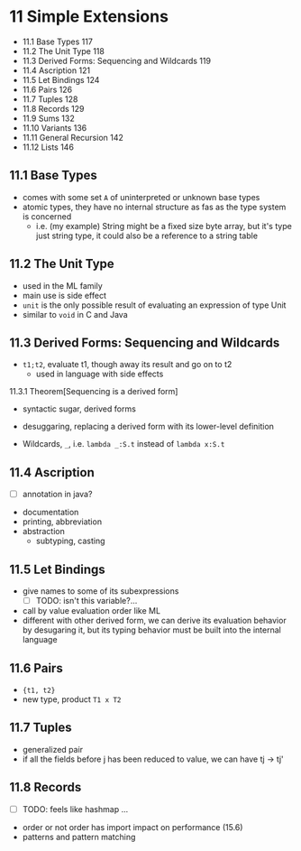 # 11 Simple Extensions

- 11.1 Base Types 117
- 11.2 The Unit Type 118
- 11.3 Derived Forms: Sequencing and Wildcards 119
- 11.4 Ascription 121
- 11.5 Let Bindings 124
- 11.6 Pairs 126
- 11.7 Tuples 128
- 11.8 Records 129
- 11.9 Sums 132
- 11.10 Variants 136
- 11.11 General Recursion 142
- 11.12 Lists 146

## 11.1 Base Types

- comes with some set `A` of uninterpreted or unknown base types
- atomic types, they have no internal structure as fas as the type system is concerned
  - i.e. (my example) String might be a fixed size byte array, but it's type just string type, it could also be a reference to a string table

## 11.2 The Unit Type

- used in the ML family
- main use is side effect
- `unit` is the only possible result of evaluating an expression of type Unit
- similar to `void` in C and Java

## 11.3 Derived Forms: Sequencing and Wildcards

- `t1;t2`, evaluate t1, though away its result and go on to t2
  - used in language with side effects

11.3.1 Theorem[Sequencing is a derived form]

- syntactic sugar, derived forms
- desuggaring, replacing a derived form with its lower-level definition

- Wildcards, `_`, i.e. `lambda _:S.t` instead of `lambda x:S.t`

## 11.4 Ascription

- [ ] annotation in java?
- documentation
- printing, abbreviation
- abstraction
  - subtyping, casting

## 11.5 Let Bindings

- give names to some of its subexpressions
  - [ ] TODO: isn't this variable?...
- call by value evaluation order like ML  
- different with other derived form, we can derive its evaluation behavior by desugaring it, but its typing behavior must be built into the internal language

## 11.6 Pairs

- `{t1, t2}`
- new type, product `T1 x T2`

## 11.7 Tuples

- generalized pair
- if all the fields before j has been reduced to value, we can have tj -> tj'

## 11.8 Records

- [ ] TODO: feels like hashmap ...
- order or not order has import impact on performance (15.6)
- patterns and pattern matching
